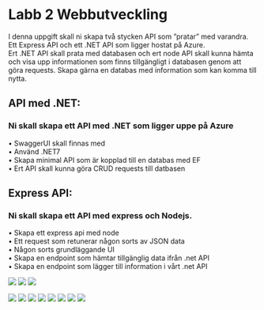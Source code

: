 # Labb 2 Webbutveckling
I denna uppgift skall ni skapa två stycken API som ”pratar” med varandra.  
Ett Express API och ett .NET API som ligger hostat på Azure.  
Ert .NET API skall prata med databasen och ert node API skall kunna
hämta och visa upp informationen som finns tillgängligt i databasen
genom att göra requests. Skapa gärna en databas med information som
kan komma till nytta.

## API med .NET:
### Ni skall skapa ett API med .NET som ligger uppe på Azure  
• SwaggerUI skall finnas med  
• Använd .NET7  
• Skapa minimal API som är kopplad till en databas med EF  
• Ert API skall kunna göra CRUD requests till datbasen  

## Express API:
### Ni skall skapa ett API med express och Nodejs.  
• Skapa ett express api med node  
• Ett request som retunerar någon sorts av JSON data  
• Någon sorts grundläggande UI  
• Skapa en endpoint som hämtar tillgänglig data ifrån .net API  
• Skapa en endpoint som lägger till information i vårt .net API  


![](https://github.com/TantBella/TheBurningLab/blob/main/visual_project/bl01.png)
![](https://github.com/TantBella/TheBurningLab/blob/main/visual_project/bl03.png)
![](https://github.com/TantBella/TheBurningLab/blob/main/visual_project/bl04.png)

![](https://github.com/TantBella/TheBurningLab/blob/main/visual_project/bl05.png)
![](https://github.com/TantBella/TheBurningLab/blob/main/visual_project/bl06.png)
![](https://github.com/TantBella/TheBurningLab/blob/main/visual_project/bl07.png)
![](https://github.com/TantBella/TheBurningLab/blob/main/visual_project/bl08.png)
![](https://github.com/TantBella/TheBurningLab/blob/main/visual_project/bl09.png)
![](https://github.com/TantBella/TheBurningLab/blob/main/visual_project/bl011.png)
![](https://github.com/TantBella/TheBurningLab/blob/main/visual_project/bl010.png)
![](https://github.com/TantBella/TheBurningLab/blob/main/visual_project/bl012.png)
